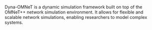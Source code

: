Dyna-OMNeT is a dynamic simulation framework built on top of the OMNeT++ network simulation environment. 
It allows for flexible and scalable network simulations, enabling researchers to model complex systems.
